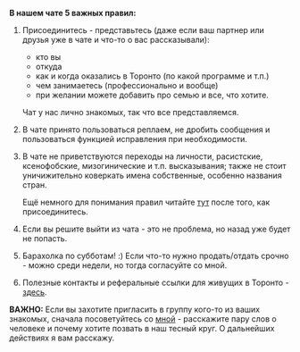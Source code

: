 __В нашем чате 5 важных правил:__

1. Присоединитесь - представьтесь (даже если ваш партнер или друзья уже в чате и что-то о вас рассказывали):
    - кто вы  
    - откуда  
    - как и когда оказались в Торонто (по какой программе и т.п.)  
    - чем занимаетесь (профессионально и вообще)  
    - при желании можете добавить про семью и все, что хотите.<br>

    Чат у нас лично знакомых, так что все представляемся.<br>

2. В чате принято пользоваться реплаем, не дробить сообщения и пользоваться функцией исправления при необходимости. 

3. В чате не приветствуются переходы на личности, расистские, ксенофобские, мизогинические и т.п. высказывания; также не стоит уничижительно коверкать имена собственные, особенно названия стран.  

    Ещё немного для понимания правил читайте [тут](https://t.me/c/1305810651/71634) после того, как присоединитесь.<br>

4. Если вы решите выйти из чата - это не проблема, но назад уже будет не попасть.

5. Барахолка по субботам! :) Если что-то нужно продать/отдать срочно - можно среди недели, но тогда согласуйте со мной.

6. Полезные контакты и реферальные ссылки для живущих в Торонто - [здесь](https://canadakaknado.info/mezh/contacts/).

__ВАЖНО:__ Если вы захотите пригласить в группу кого-то из ваших знакомых, сначала посоветуйтесь со [мной](https://t.me/aquamila) - расскажите пару слов о человеке и почему хотите позвать в наш тесный круг. О дальнейших действиях я вам расскажу.
